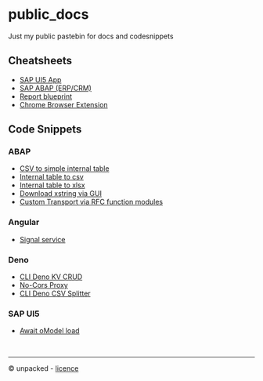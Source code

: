 # public_docs
Just my public pastebin for docs and codesnippets

## Cheatsheets

- [SAP UI5 App](./cheatsheets/sapui5_cheatsheet.md)
- [SAP ABAP (ERP/CRM)](./cheatsheets/abap_cheatsheet.md)
- [Report blueprint](./cheatsheets/abap_report_cheatsheet.md)
- [Chrome Browser Extension](./cheatsheets/chrome_browser_extension_cheatsheet.md)

## Code Snippets
### ABAP
- [CSV to simple internal table](./snippets/abap/csvtoitabsimple.md)
- [Internal table to csv](./snippets/abap/itabtocsvxstring.md)
- [Internal table to xlsx](./snippets/abap/itabtoxlsxxstring.md)
- [Download xstring via GUI](./snippets/abap/xstringdownload.md)
- [Custom Transport via RFC function modules](./snippets/abap/transportviarfc.md)

### Angular
- [Signal service](./snippets/angular/signalservice.md)

### Deno
- [CLI Deno KV CRUD](./snippets/deno/deno_kv_crud_cli_example.md)
- [No-Cors Proxy](./snippets/deno/no-cors.md)
- [CLI Deno CSV Splitter](./snippets/deno/deno_csv_splitter_cli.md)

### SAP UI5
- [Await oModel load](./snippets/sap_ui5/await_load_oModel.md)

<br>

---
© unpacked - [licence](../../LICENSE)